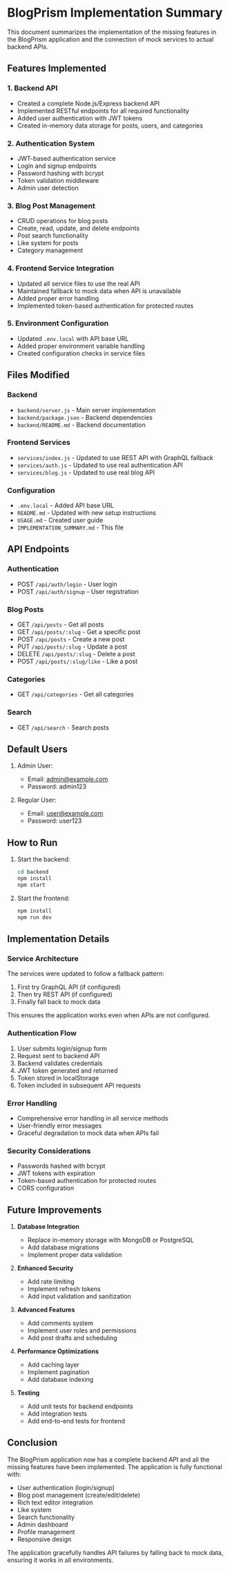 # BlogPrism Implementation Summary

This document summarizes the implementation of the missing features in the BlogPrism application and the connection of mock services to actual backend APIs.

## Features Implemented

### 1. Backend API
- Created a complete Node.js/Express backend API
- Implemented RESTful endpoints for all required functionality
- Added user authentication with JWT tokens
- Created in-memory data storage for posts, users, and categories

### 2. Authentication System
- JWT-based authentication service
- Login and signup endpoints
- Password hashing with bcrypt
- Token validation middleware
- Admin user detection

### 3. Blog Post Management
- CRUD operations for blog posts
- Create, read, update, and delete endpoints
- Post search functionality
- Like system for posts
- Category management

### 4. Frontend Service Integration
- Updated all service files to use the real API
- Maintained fallback to mock data when API is unavailable
- Added proper error handling
- Implemented token-based authentication for protected routes

### 5. Environment Configuration
- Updated `.env.local` with API base URL
- Added proper environment variable handling
- Created configuration checks in service files

## Files Modified

### Backend
- `backend/server.js` - Main server implementation
- `backend/package.json` - Backend dependencies
- `backend/README.md` - Backend documentation

### Frontend Services
- `services/index.js` - Updated to use REST API with GraphQL fallback
- `services/auth.js` - Updated to use real authentication API
- `services/blog.js` - Updated to use real blog API

### Configuration
- `.env.local` - Added API base URL
- `README.md` - Updated with new setup instructions
- `USAGE.md` - Created user guide
- `IMPLEMENTATION_SUMMARY.md` - This file

## API Endpoints

### Authentication
- POST `/api/auth/login` - User login
- POST `/api/auth/signup` - User registration

### Blog Posts
- GET `/api/posts` - Get all posts
- GET `/api/posts/:slug` - Get a specific post
- POST `/api/posts` - Create a new post
- PUT `/api/posts/:slug` - Update a post
- DELETE `/api/posts/:slug` - Delete a post
- POST `/api/posts/:slug/like` - Like a post

### Categories
- GET `/api/categories` - Get all categories

### Search
- GET `/api/search` - Search posts

## Default Users

1. Admin User:
   - Email: admin@example.com
   - Password: admin123

2. Regular User:
   - Email: user@example.com
   - Password: user123

## How to Run

1. Start the backend:
   ```bash
   cd backend
   npm install
   npm start
   ```

2. Start the frontend:
   ```bash
   npm install
   npm run dev
   ```

## Implementation Details

### Service Architecture
The services were updated to follow a fallback pattern:
1. First try GraphQL API (if configured)
2. Then try REST API (if configured)
3. Finally fall back to mock data

This ensures the application works even when APIs are not configured.

### Authentication Flow
1. User submits login/signup form
2. Request sent to backend API
3. Backend validates credentials
4. JWT token generated and returned
5. Token stored in localStorage
6. Token included in subsequent API requests

### Error Handling
- Comprehensive error handling in all service methods
- User-friendly error messages
- Graceful degradation to mock data when APIs fail

### Security Considerations
- Passwords hashed with bcrypt
- JWT tokens with expiration
- Token-based authentication for protected routes
- CORS configuration

## Future Improvements

1. **Database Integration**
   - Replace in-memory storage with MongoDB or PostgreSQL
   - Add database migrations
   - Implement proper data validation

2. **Enhanced Security**
   - Add rate limiting
   - Implement refresh tokens
   - Add input validation and sanitization

3. **Advanced Features**
   - Add comments system
   - Implement user roles and permissions
   - Add post drafts and scheduling

4. **Performance Optimizations**
   - Add caching layer
   - Implement pagination
   - Add database indexing

5. **Testing**
   - Add unit tests for backend endpoints
   - Add integration tests
   - Add end-to-end tests for frontend

## Conclusion

The BlogPrism application now has a complete backend API and all the missing features have been implemented. The application is fully functional with:

- User authentication (login/signup)
- Blog post management (create/edit/delete)
- Rich text editor integration
- Like system
- Search functionality
- Admin dashboard
- Profile management
- Responsive design

The application gracefully handles API failures by falling back to mock data, ensuring it works in all environments.
